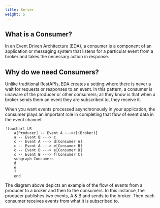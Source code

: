 ```yaml
---
title: Server
weight: 5
---
```


## What is a Consumer?
In an Event Driven Architecture (EDA), a consumer is a component of an application or messaging system that listens for a particular event from a broker and takes the necessary action in response.

## Why do we need Consumers?
Unlike traditional RestAPIs, EDA creates a setting where there is never a wait for requests or responses to an event. In this pattern, a consumer is unaware of the producer or other consumers; all they know is that when a broker sends them an event they are subscribed to, they receive it.

When you want events processed asynchronously in your application, the consumer plays an important role in completing that flow of event data in the event channel.

```mermaid
flowchart LR
    a[Producer] -- Event A --->c[(Broker)]
    a -- Event B ---> c
    c -- Event A ---> d[Consumer A]
    c -- Event A ---> e[Consumer B]
    c -- Event B ---> e[Consumer B]
    c -- Event B ---> f[Consumer C]
    subgraph Consumers
    d
    e
    f
    end
```
The diagram above depicts an example of the flow of events from a producer to a broker and then to the consumers. In this instance, the producer publishes two events, A & B and sends to the broker. Then each consumer receives events from what it is subscribed to.